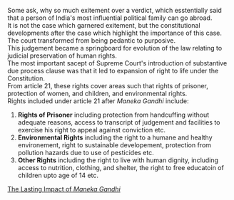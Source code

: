 Some ask, why so much exitement over a verdict, which esstentially said that a person of India's most influential political family can go abroad.<br>
It is not the case which garnered exitement, but the constitutional developments after the case which highlight the importance of this case.<br>
The court transformed from being pedantic to purposive.<br>
This judgement became a springboard for evolution of the law relating to judicial preservation of human rights.<br>
The most important sacept of Supreme Court's introduction of substantive due process clause was that it led to expansion of right to life under the Constitution.<br>
From article 21, these rights cover areas such that rights of prisoner, protection of women, and children, and environmental rights.<br>
Rights included under article 21 after <i>Maneka Gandhi</i> include:

<ol>
<li><b>Rights of Prisoner</b> including protection from handcuffing without adequate reasons, access to transcript of judgement and facilities to exercise his right to appeal against conviction etc.</li>
<li><b>Environmental Rights</b> including the right to a humane and healthy environement, right to sustainable developement, protection from pollution hazards due to use of pesticides etc.</li>
<li><b>Other Rights</b> including the right to live with human dignity, including access to nutrition, clothing, and shelter, the right to free educatoin of children upto age of 14 etc.</li>
</ol>

[The Lasting Impact of <i>Maneka Gandhi</i>](./Lasting%20impact.md)
